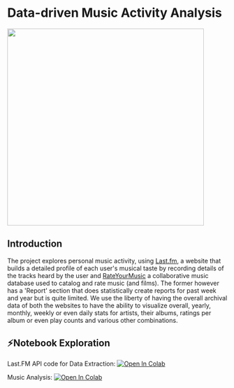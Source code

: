 
# Data-driven Music Activity Analysis

<img src=https://i.imgur.com/HhlkLb0.jpg width=450px>

## Introduction

The project explores personal music activity, using [Last.fm](https://www.last.fm/), a website that builds a detailed profile of each user's musical taste by recording details of the tracks heard by the user and [RateYourMusic](https://www.rateyourmusic.com/) a collaborative music database used to catalog and rate music (and films). The former however has a 'Report' section that does statistically create reports for past week and year but is quite limited. We use the liberty of having the overall archival data of both the websites to have the ability to visualize overall, yearly, monthly, weekly or even daily stats for artists, their albums, ratings per album or even play counts and various other combinations.  

## ⚡Notebook Exploration 

Last.FM API code for Data Extraction: [![Open In Colab](https://colab.research.google.com/assets/colab-badge.svg)](http://colab.research.google.com/github/reubenbf/personal-music-activity/blob/master/lastfm_to_csv.ipynb)

Music Analysis:  [![Open In Colab](https://colab.research.google.com/assets/colab-badge.svg)](https://colab.research.google.com/github/reubenbf/personal-music-activity/blob/master/music_activity.ipynb)
